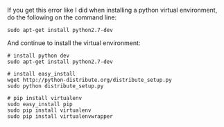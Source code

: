 If you get this error like I did when installing a python virtual environment, do the following on the command line:
```
sudo apt-get install python2.7-dev
```

And continue to install the virtual environment:
```
# install python dev
sudo apt-get install python2.7-dev

# install easy_install
wget http://python-distribute.org/distribute_setup.py
sudo python distribute_setup.py

# pip install virtualenv
sudo easy_install pip
sudo pip install virtualenv
sudo pip install virtualenvwrapper
```